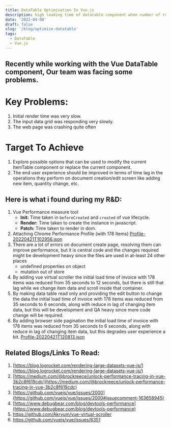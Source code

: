 ```yaml
---
title: DataTable Optimisation In Vue.js
description: high loading time of datatable component when number of rows increase
date: '2022-04-08'
draft: false
slug: '/blog/optimize-datatable'
tags:
  - DataTable
  - Vue.js
---
```


## Recently while working with the Vue DataTable component, Our team was facing some problems.

# Key Problems:
1. Initial render time was very slow.
2. The input data grid was responding very slowly.
3. The web page was crashing quite often

# Target To Achieve
1. Explore possible options that can be used to modify the current ItemTable component or replace the current component.
2. The end user experience should be improved in terms of time lag in the operations they perform on document creation/edit screen like adding new item, quantity change, etc.

## Here is what i found during my R&D:
1. Vue Performance measure tool
    - **Init:** Time taken in `beforeCreated` and `created` of vue lifecycle.
    - **Render:** Time taken to create the instance in javascript.
    - **Patch:** Time taken to render in dom.
2. Attaching Chrome Performance Profile (with 178 Items) [Profile-20220421T102956.json](https://s3-us-west-2.amazonaws.com/secure.notion-static.com/e94994cd-859f-455d-9fa0-836d8a19e629/Profile-20220421T102956.json)
3. There are a lot of errors on document create page, resolving them can improve performance, but it is central code and the changes required might be development heavy since the files are used in at-least 24 other places
    - undefined properties on object
    - mutation out of store
4. By adding vue virtual scroller the initial load time of invoice with 178 items was reduced from 35 seconds to 12 seconds, but there is still that lag while we change item data and scroll inside that container.
5. By making data table read only and providing the edit button to change the data the initial load time of invoice with 178 items was reduced from 35 seconds to 6 seconds, along with reduce in lag of changing item data, but this will be development and QA heavy since more code change will be required.
6. By adding browser side pagination the initial load time of invoice with 178 items was reduced from 35 seconds to 6 seconds, along with reduce in lag of changing item data, but this degrades user experience a bit.
    [Profile-20220421T120813.json](https://s3-us-west-2.amazonaws.com/secure.notion-static.com/e265a86e-ddb6-40be-8ef4-d670df4f4eaf/Profile-20220421T120813.json)
    

## Related Blogs/Links To Read:
1. [https://blog.logrocket.com/rendering-large-datasets-vue-js/](https://blog.logrocket.com/rendering-large-datasets-vue-js/)
2. [https://medium.com/@brockreece/unlock-performance-tracing-in-vue-3b2c8f619cdc](https://medium.com/@brockreece/unlock-performance-tracing-in-vue-3b2c8f619cdc)
3. [https://github.com/vuejs/vue/issues/2000](https://github.com/vuejs/vue/issues/2000#issuecomment-163658945)
4. [https://www.debugbear.com/blog/devtools-performance](https://www.debugbear.com/blog/devtools-performance)
5. https://github.com/Akryum/vue-virtual-scroller
6. https://github.com/vuejs/vue/issues/6351
